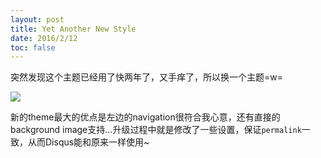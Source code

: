 ```yaml
---
layout: post
title: Yet Another New Style
date: 2016/2/12
toc: false
---
```


突然发现这个主题已经用了快两年了，又手痒了，所以换一个主题=w=

<!--more-->

![](/images/old_style3.jpg)

新的theme最大的优点是左边的navigation很符合我心意，还有直接的background image支持...升级过程中就是修改了一些设置，保证`permalink`一致，从而Disqus能和原来一样使用~
